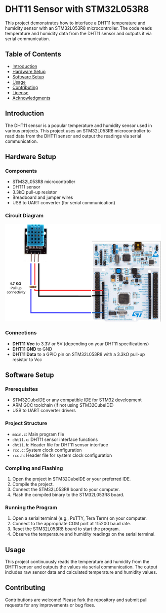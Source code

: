# DHT11 Sensor with STM32L053R8

This project demonstrates how to interface a DHT11 temperature and humidity sensor with an STM32L053R8 microcontroller. The code reads temperature and humidity data from the DHT11 sensor and outputs it via serial communication.

## Table of Contents
- [Introduction](#introduction)
- [Hardware Setup](#hardware-setup)
- [Software Setup](#software-setup)
- [Usage](#usage)
- [Contributing](#contributing)
- [License](#license)
- [Acknowledgments](#acknowledgments)

## Introduction

The DHT11 sensor is a popular temperature and humidity sensor used in various projects. This project uses an STM32L053R8 microcontroller to read data from the DHT11 sensor and output the readings via serial communication.

## Hardware Setup

### Components

- STM32L053R8 microcontroller
- DHT11 sensor
- 3.3kΩ pull-up resistor
- Breadboard and jumper wires
- USB to UART converter (for serial communication)

### Circuit Diagram
![Circuit Diagram](https://github.com/nikosgri/DHT11-baremetal-STM32L0/blob/main/dth11_stm32.png)

### Connections

- **DHT11 Vcc** to 3.3V or 5V (depending on your DHT11 specifications)
- **DHT11 GND** to GND
- **DHT11 Data** to a GPIO pin on STM32L053R8 with a 3.3kΩ pull-up resistor to Vcc

## Software Setup

### Prerequisites

- STM32CubeIDE or any compatible IDE for STM32 development
- ARM GCC toolchain (if not using STM32CubeIDE)
- USB to UART converter drivers

### Project Structure

- `main.c`: Main program file
- `dht11.c`: DHT11 sensor interface functions
- `dht11.h`: Header file for DHT11 sensor interface
- `rcc.c`: System clock configuration
- `rcc.h`: Header file for system clock configuration

### Compiling and Flashing

1. Open the project in STM32CubeIDE or your preferred IDE.
2. Compile the project.
3. Connect the STM32L053R8 board to your computer.
4. Flash the compiled binary to the STM32L053R8 board.

### Running the Program

1. Open a serial terminal (e.g., PuTTY, Tera Term) on your computer.
2. Connect to the appropriate COM port at 115200 baud rate.
3. Reset the STM32L053R8 board to start the program.
4. Observe the temperature and humidity readings on the serial terminal.

## Usage

This project continuously reads the temperature and humidity from the DHT11 sensor and outputs the values via serial communication. The output includes raw sensor data and calculated temperature and humidity values.

## Contributing

Contributions are welcome! Please fork the repository and submit pull requests for any improvements or bug fixes.

